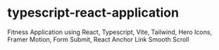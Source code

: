 # typescript-react-application
Fitness Application using React, Typescript, Vite, Tailwind, Hero Icons, Framer Motion, Form Submit, React Anchor Link Smooth Scroll
